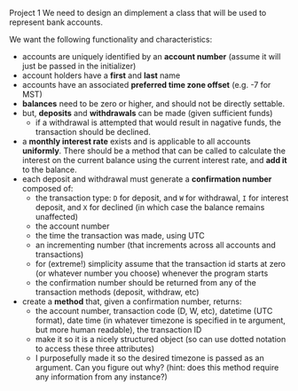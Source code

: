
Project 1
We need to design an dimplement a class that will be used to represent bank accounts.

We want the following functionality and characteristics:
- accounts are uniquely identified by an **account number** (assume it will just be passed in the initializer)
- account holders have a **first** and **last** name
- accounts have an associated **preferred time zone offset** (e.g. -7 for MST)
- **balances** need to be zero or higher, and should not be directly settable.
- but, **deposits** and **withdrawals** can be made (given sufficient funds)
    - if a withdrawal is attempted that would result in nagative funds, the transaction should be declined.
- a **monthly interest rate** exists and is applicable to all accounts **uniformly**. There should be a method that can be called to calculate the interest on the current balance using the current interest rate, and **add it** to the balance.
- each deposit and withdrawal must generate a **confirmation number** composed of:
    - the transaction type: `D` for deposit, and `W` for withdrawal, `I` for interest deposit, and `X` for declined (in which case the balance remains unaffected)
    - the account number
    - the time the transaction was made, using UTC
    - an incrementing number (that increments across all accounts and transactions)
    - for (extreme!) simplicity assume that the transaction id starts at zero (or whatever number you choose) whenever the program starts
    - the confirmation number should be returned from any of the transaction methods (deposit, withdraw, etc)
- create a **method** that, given a confirmation number, returns:
    - the account number, transaction code (D, W, etc), datetime (UTC format), date time (in whatever timezone is specified in te argument, but more human readable), the transaction ID
    - make it so it is a nicely structured object (so can use dotted notation to access these three attributes)
    - I purposefully made it so the desired timezone is passed as an argument. Can you figure out why? (hint: does this method require any information from any instance?)
